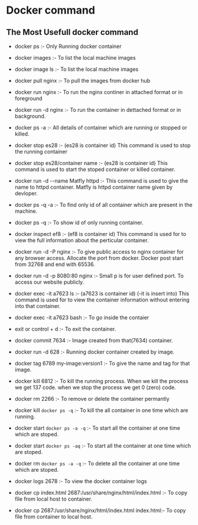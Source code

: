 # Docker command 
## The Most Usefull docker command  
* docker ps :- Only Running docker container

* docker images :- To list the local machine images 

* docker image ls :- To list the local machine images

* docker pull nginx :- To pull the images from docker hub

* docker run nginx :- To run the nginx continer in attached format or in foreground

* docker run -d nginx :- To run the container in dettached format or in background.

* docker ps -a :- All details of container which are running or stopped or killed.

* docker stop es28 :- (es28 is container id)  This command is used to stop the running container

* docker stop es28/container name :- (es28 is container id)  This command is used to start the stoped container or killed container.

* docker run -d --name Matfly httpd :- This command is used to give the name to httpd container. Matfly is httpd container name given by devloper.

* docker ps -q -a :- To find only id of all container which are present in the machine.

* docker ps -q :- To show id of only running container.

* docker inspect ef8 :- (ef8 is container id) This command is used for to view the full information about the perticular container.

* docker run -d -P nginx :- To give public access to nginx container for any browser access. Allocate the port from docker. Docker post start from 32768 and end with 65536.

* docker run -d -p 8080:80 nginx :- Small p is for user defined port. To access our website publicly. 

* docker exec -it a7623 ls :- (a7623 is container id) (-it is insert into) This command is used for to view the container information without entering into that container.

*  docker exec -it a7623 bash :- To go inside the contaier 

* exit or control + d :- To exit the container.

* docker commit 7634 :- Image created from that(7634) container.

* docker run -d 628 :- Running docker container created by image.

* docker tag 6789 my-image:version1 :- To give the name and tag for that image.

* docker kill 6812 :- To kill the running process. When we kill the process we get 137 code. when we stop the process we get 0 (zero) code.

* docker rm 2266 :- To remove or delete the container permantly

* docker kill `docker ps -q` :- To kill the all container in one time which are running.

* docker start `docker ps -a -q` :- To start all the container at one time which are stoped.

* docker start `docker ps -aq` :- To start all the container at one time which are stoped.

* docker rm `docker ps -a -q` :- To delete all the container at one time which are stoped.

* docker logs 2678 :- To view the docker container logs

* docker cp index.html 2687:/usr/share/nginx/html/index.html :- To copy file from local host to container.

* docker cp 2687:/usr/share/nginx/html/index.html  index.html:- To copy file from container to local host.
